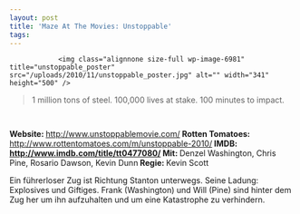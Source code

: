 ```yaml
---
layout: post
title: 'Maze At The Movies: Unstoppable'
tags:
---
```



                <img class="alignnone size-full wp-image-6981" title="unstoppable_poster" src="/uploads/2010/11/unstoppable_poster.jpg" alt="" width="341" height="500" />
<blockquote>1 million tons of steel. 100,000 lives at stake. 100 minutes to impact.</blockquote>
<img class="alignnone size-full wp-image-5898" title="movie_review_4stars" src="/uploads/2010/02/movie_review_4stars.png" alt="" width="75" height="15" />
<p><strong> </strong></p>
<p><strong>Website: <span style="font-weight: normal;"><a href="http://www.unstoppablemovie.com/"><a href="http://www.unstoppablemovie.com/">http://www.unstoppablemovie.com/</a></a></span>
</strong><strong>Rotten Tomatoes: <span style="font-weight: normal;"><a href="http://www.rottentomatoes.com/m/unstoppable-2010/"><a href="http://www.rottentomatoes.com/m/unstoppable-2010/">http://www.rottentomatoes.com/m/unstoppable-2010/</a></a></span>
</strong><strong>IMDB: <a href="http://www.imdb.com/title/tt0477080/"><span style="font-weight: normal;"><a href="http://www.imdb.com/title/tt0477080/">http://www.imdb.com/title/tt0477080/</a></span></a>
</strong><strong>Mit: <span style="font-weight: normal;">Denzel Washington, Chris Pine, Rosario Dawson, Kevin Dunn</span>
</strong><strong>Regie: </strong>Kevin Scott</p>
<p>Ein führerloser Zug ist Richtung Stanton unterwegs. Seine Ladung: Explosives und Giftiges. Frank (Washington) und Will (Pine) sind hinter dem Zug her um ihn aufzuhalten und um eine Katastrophe zu verhindern.</p>
